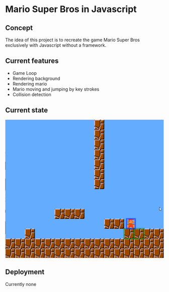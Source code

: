 # Mario Super Bros in Javascript

## Concept

The idea of this project is to recreate the game Mario Super Bros exclusively with Javascript without a framework.

## Current features

- Game Loop
- Rendering background
- Rendering mario
- Mario moving and jumping by key strokes
- Collision detection

## Current state

![alt text](mariojs.gif?raw=true)

## Deployment

Currently none

